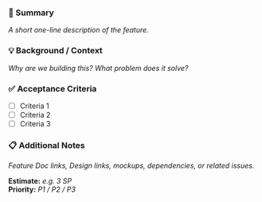 ### 🎯 Summary
_A short one-line description of the feature._

### 💡 Background / Context
_Why are we building this? What problem does it solve?_

### ✅ Acceptance Criteria
- [ ] Criteria 1  
- [ ] Criteria 2  
- [ ] Criteria 3  

### 📋 Additional Notes
_Feature Doc links, Design links, mockups, dependencies, or related issues._

**Estimate:** _e.g. 3 SP_  
**Priority:** _P1 / P2 / P3_  
